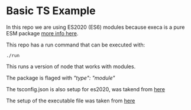 # Basic TS Example #
In this repo we are using ES2020 (ES6) modules because execa is a pure ESM package [more info here](https://gist.github.com/sindresorhus/a39789f98801d908bbc7ff3ecc99d99c).

This repo has a run command that can be executed with:

    ./run

This runs a version of node that works with modules.

The package is flaged with *"type": "module"*

The tsconfig.json is also setup for es2020, was takend from [here](https://stackoverflow.com/questions/61305578/what-typescript-configuration-produces-output-closest-to-node-js-14-capabilities) 

The setup of the executable file was taken from [here](https://stackoverflow.com/questions/33509816/what-exactly-does-usr-bin-env-node-do-at-the-beginning-of-node-files)

